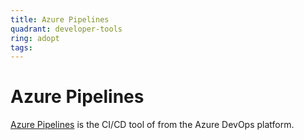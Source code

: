 ```yaml
---
title: Azure Pipelines
quadrant: developer-tools
ring: adopt
tags:
---
```


# Azure Pipelines

<a href="https://azure.microsoft.com/en-us/services/devops/pipelines/" target="_blank">Azure Pipelines</a> is the CI/CD 
tool of from the Azure DevOps platform.
